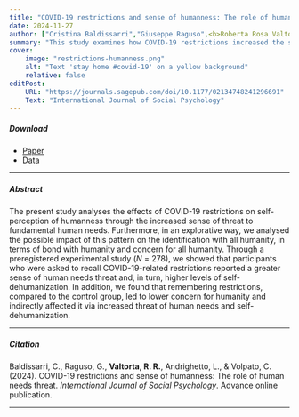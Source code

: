 ```yaml
---
title: "COVID-19 restrictions and sense of humanness: The role of human needs threat"
date: 2024-11-27
author: ["Cristina Baldissarri","Giuseppe Raguso",<b>Roberta Rosa Valtorta</b>,"Luca Andrighetto","Chiara Volpato"]
summary: "This study examines how COVID-19 restrictions increased the sense of threat to human needs, leading to higher self-dehumanization and lower concern for humanity."
cover:
    image: "restrictions-humanness.png"
    alt: "Text 'stay home #covid-19' on a yellow background"
    relative: false
editPost:
    URL: "https://journals.sagepub.com/doi/10.1177/02134748241296691"
    Text: "International Journal of Social Psychology"
---
```


##### Download

<ul>

<li><a href="restrictions-humanness.pdf" target="_blank">Paper</a></li>

<li><a href="https://osf.io/jmwna/?view_only=953fd8e4a9c541eb92ea0bed554bc53b" target="_blank">Data</a></li>

</ul>

------------------------------------------------------------------------

##### Abstract

The present study analyses the effects of COVID-19 restrictions on self-perception of humanness through the increased sense of threat to fundamental human needs. Furthermore, in an explorative way, we analysed the possible impact of this pattern on the identification with all humanity, in terms of bond with humanity and concern for all humanity. Through a preregistered experimental study (*N* = 278), we showed that participants who were asked to recall COVID-19-related restrictions reported a greater sense of human needs threat and, in turn, higher levels of self-dehumanization. In addition, we found that remembering restrictions, compared to the control group, led to lower concern for humanity and indirectly affected it via increased threat of human needs and self-dehumanization.

------------------------------------------------------------------------

##### Citation

Baldissarri, C., Raguso, G., **Valtorta, R. R.**, Andrighetto, L., & Volpato, C. (2024). COVID-19 restrictions and sense of humanness: The role of human needs threat. *International Journal of Social Psychology*. Advance online publication.

------------------------------------------------------------------------
